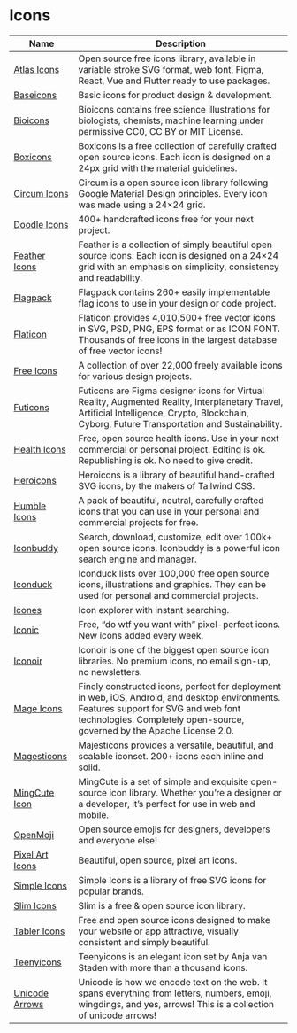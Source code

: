 # Icons

| Name | Description |
| --- | --- |
| [Atlas Icons](https://atlasicons.vectopus.com/) | Open source free icons library, available in variable stroke SVG format, web font, Figma, React, Vue and Flutter ready to use packages. |
| [Baseicons](https://basicons.xyz/) | Basic icons for product design & development. |
| [Bioicons](https://bioicons.com/) | Bioicons contains free science illustrations for biologists, chemists, machine learning under permissive CC0, CC BY or MIT License. |
| [Boxicons](https://boxicons.com/) | Boxicons is a free collection of carefully crafted open source icons. Each icon is designed on a 24px grid with the material guidelines. |
| [Circum Icons](https://circumicons.com/) | Circum is a open source icon library following Google Material Design principles. Every icon was made using a 24×24 grid. |
| [Doodle Icons](https://khushmeen.com/icons.html) | 400+ handcrafted icons free for your next project. |
| [Feather Icons](https://feathericons.com/) | Feather is a collection of simply beautiful open source icons. Each icon is designed on a 24×24 grid with an emphasis on simplicity, consistency and readability. |
| [Flagpack](https://www.flagpack.xyz/) | Flagpack contains 260+ easily implementable flag icons to use in your design or code project. |
| [Flaticon](https://www.flaticon.com/) | Flaticon provides 4,010,500+ free vector icons in SVG, PSD, PNG, EPS format or as ICON FONT. Thousands of free icons in the largest database of free vector icons! |
| [Free Icons](https://free-icons.github.io/free-icons/) | A collection of over 22,000 freely available icons for various design projects. |
| [Futicons](https://futicons.com/) | Futicons are Figma designer icons for Virtual Reality, Augmented Reality, Interplanetary Travel, Artificial Intelligence, Crypto, Blockchain, Cyborg, Future Transportation and Sustainability. |
| [Health Icons](https://healthicons.org/) | Free, open source health icons. Use in your next commercial or personal project. Editing is ok. Republishing is ok. No need to give credit. |
| [Heroicons](https://heroicons.com/) | Heroicons is a library of beautiful hand-crafted SVG icons, by the makers of Tailwind CSS. |
| [Humble Icons](https://humbleicons.com/) | A pack of beautiful, neutral, carefully crafted icons that you can use in your personal and commercial projects for free. |
| [Iconbuddy](https://iconbuddy.app/) | Search, download, customize, edit over 100k+ open source icons. Iconbuddy is a powerful icon search engine and manager. |
| [Iconduck](https://iconduck.com/) | Iconduck lists over 100,000 free open source icons, illustrations and graphics. They can be used for personal and commercial projects. |
| [Icones](https://icones.js.org/) | Icon explorer with instant searching. |
| [Iconic](https://iconic.app/) | Free, “do wtf you want with” pixel-perfect icons. New icons added every week. |
| [Iconoir](https://iconoir.com/) | Iconoir is one of the biggest open source icon libraries. No premium icons, no email sign-up, no newsletters. |
| [Mage Icons](https://mageicons.com/) | Finely constructed icons, perfect for deployment in web, iOS, Android, and desktop environments. Features support for SVG and web font technologies. Completely open-source, governed by the Apache License 2.0. |
| [Magesticons](https://majesticons.com/) | Majesticons provides a versatile, beautiful, and scalable iconset. 200+ icons each inline and solid. |
| [MingCute Icon](https://www.mingcute.com/) | MingCute is a set of simple and exquisite open-source icon library. Whether you’re a designer or a developer, it’s perfect for use in web and mobile. |
| [OpenMoji](https://openmoji.org/) | Open source emojis for designers, developers and everyone else! |
| [Pixel Art Icons](https://pixelarticons.com/) | Beautiful, open source, pixel art icons. |
| [Simple Icons](http://simpleicons.org/) | Simple Icons is a library of free SVG icons for popular brands. |
| [Slim Icons](https://slimicons.com/) | Slim is a free & open source icon library. |
| [Tabler Icons](https://tabler-icons.io/) | Free and open source icons designed to make your website or app attractive, visually consistent and simply beautiful. |
| [Teenyicons](https://teenyicons.com/) | Teenyicons is an elegant icon set by Anja van Staden with more than a thousand icons. |
| [Unicode Arrows](https://unicodearrows.com/) | Unicode is how we encode text on the web. It spans everything from letters, numbers, emoji, wingdings, and yes, arrows! This is a collection of unicode arrows! |